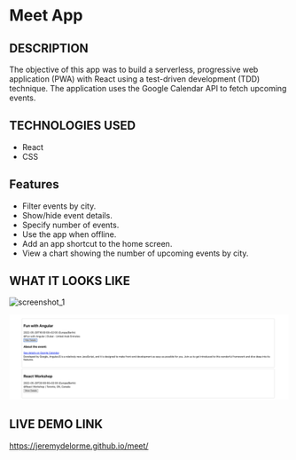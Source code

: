 # Meet App

## DESCRIPTION

The objective of this app was to build a serverless, progressive web application (PWA) with React using a test-driven development (TDD) technique. The application uses the Google Calendar API to fetch upcoming events.

## TECHNOLOGIES USED

- React
- CSS

## Features

- Filter events by city.
- Show/hide event details.
- Specify number of events.
- Use the app when offline.
- Add an app shortcut to the home screen.
- View a chart showing the number of upcoming events by city.

## WHAT IT LOOKS LIKE

![screenshot_1](/.public/screenshot_1.png)

![screenshot_2](./public/screenshot_2.png)


## LIVE DEMO LINK

https://jeremydelorme.github.io/meet/

